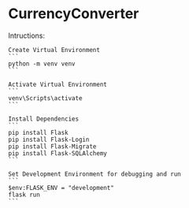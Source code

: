 # CurrencyConverter

Intructions:

    Create Virtual Environment
    ```
    python -m venv venv
    ```

    Activate Virtual Environment
    ```
    venv\Scripts\activate
    ```

    Install Dependencies
    ```
    pip install Flask
    pip install Flask-Login
    pip install Flask-Migrate
    pip install Flask-SQLAlchemy
    ```

    Set Development Environment for debugging and run
    ```
    $env:FLASK_ENV = "development"
    flask run
    ```
